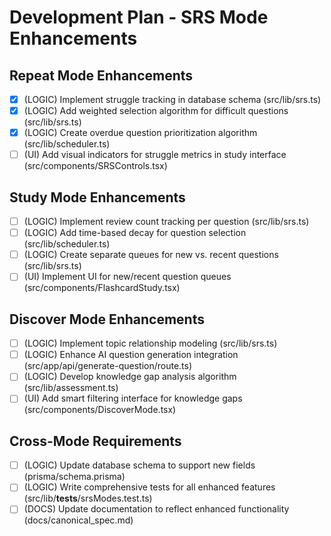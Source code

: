 # Development Plan - SRS Mode Enhancements

## Repeat Mode Enhancements
- [x] (LOGIC) Implement struggle tracking in database schema (src/lib/srs.ts)
- [x] (LOGIC) Add weighted selection algorithm for difficult questions (src/lib/srs.ts)
- [x] (LOGIC) Create overdue question prioritization algorithm (src/lib/scheduler.ts)
- [ ] (UI) Add visual indicators for struggle metrics in study interface (src/components/SRSControls.tsx)

## Study Mode Enhancements
- [ ] (LOGIC) Implement review count tracking per question (src/lib/srs.ts)
- [ ] (LOGIC) Add time-based decay for question selection (src/lib/scheduler.ts)
- [ ] (LOGIC) Create separate queues for new vs. recent questions (src/lib/srs.ts)
- [ ] (UI) Implement UI for new/recent question queues (src/components/FlashcardStudy.tsx)

## Discover Mode Enhancements
- [ ] (LOGIC) Implement topic relationship modeling (src/lib/srs.ts)
- [ ] (LOGIC) Enhance AI question generation integration (src/app/api/generate-question/route.ts)
- [ ] (LOGIC) Develop knowledge gap analysis algorithm (src/lib/assessment.ts)
- [ ] (UI) Add smart filtering interface for knowledge gaps (src/components/DiscoverMode.tsx)

## Cross-Mode Requirements
- [ ] (LOGIC) Update database schema to support new fields (prisma/schema.prisma)
- [ ] (LOGIC) Write comprehensive tests for all enhanced features (src/lib/__tests__/srsModes.test.ts)
- [ ] (DOCS) Update documentation to reflect enhanced functionality (docs/canonical_spec.md)